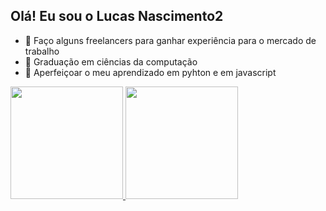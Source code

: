 ## Olá! Eu sou o Lucas Nascimento2

- 🔭 Faço alguns freelancers para ganhar experiência para o mercado de trabalho
- 🌱 Graduação em ciências da computação 
- 🤔 Aperfeiçoar o meu aprendizado em pyhton e em javascript

<div>
<a href="https://github-readme-stats.vercel.app/api?username=LucasNascimento2"/>
<img height="180em" src="https://github-readme-stats.vercel.app/api?username=LucasNascimento2&hide=contribs,prs&show_icons=true&theme=dark&iclude_all_commits=true&count_private=true"/>
<img height="180em" src=" https://github-readme-stats.vercel.app/api/top-langs/?username=LucasNascimento2&layout=compact&langs_count=16&theme=dark"/>
</div>
